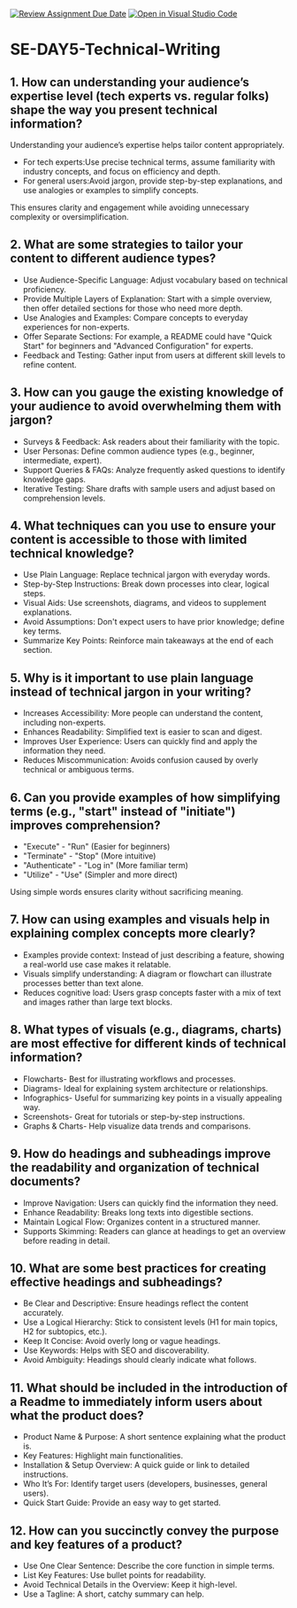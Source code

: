 [![Review Assignment Due Date](https://classroom.github.com/assets/deadline-readme-button-22041afd0340ce965d47ae6ef1cefeee28c7c493a6346c4f15d667ab976d596c.svg)](https://classroom.github.com/a/zsAR-pyY)
[![Open in Visual Studio Code](https://classroom.github.com/assets/open-in-vscode-2e0aaae1b6195c2367325f4f02e2d04e9abb55f0b24a779b69b11b9e10269abc.svg)](https://classroom.github.com/online_ide?assignment_repo_id=18635223&assignment_repo_type=AssignmentRepo)
# SE-DAY5-Technical-Writing
## 1. How can understanding your audience’s expertise level (tech experts vs. regular folks) shape the way you present technical information?
Understanding your audience’s expertise helps tailor content appropriately.  

- For tech experts:Use precise technical terms, assume familiarity with industry concepts, and focus on efficiency and depth.  
- For general users:Avoid jargon, provide step-by-step explanations, and use analogies or examples to simplify concepts.  

This ensures clarity and engagement while avoiding unnecessary complexity or oversimplification.

## 2. What are some strategies to tailor your content to different audience types?
- Use Audience-Specific Language: Adjust vocabulary based on technical proficiency.  
- Provide Multiple Layers of Explanation: Start with a simple overview, then offer detailed sections for those who need more depth.  
- Use Analogies and Examples: Compare concepts to everyday experiences for non-experts.  
- Offer Separate Sections: For example, a README could have "Quick Start" for beginners and "Advanced Configuration" for experts.  
- Feedback and Testing: Gather input from users at different skill levels to refine content. 

## 3. How can you gauge the existing knowledge of your audience to avoid overwhelming them with jargon?
- Surveys & Feedback: Ask readers about their familiarity with the topic.  
- User Personas: Define common audience types (e.g., beginner, intermediate, expert).  
- Support Queries & FAQs: Analyze frequently asked questions to identify knowledge gaps.  
- Iterative Testing: Share drafts with sample users and adjust based on comprehension levels. 

## 4. What techniques can you use to ensure your content is accessible to those with limited technical knowledge?
- Use Plain Language: Replace technical jargon with everyday words.  
- Step-by-Step Instructions: Break down processes into clear, logical steps.  
- Visual Aids: Use screenshots, diagrams, and videos to supplement explanations.  
- Avoid Assumptions: Don't expect users to have prior knowledge; define key terms.  
- Summarize Key Points: Reinforce main takeaways at the end of each section. 

## 5. Why is it important to use plain language instead of technical jargon in your writing?
- Increases Accessibility: More people can understand the content, including non-experts.  
- Enhances Readability: Simplified text is easier to scan and digest.  
- Improves User Experience: Users can quickly find and apply the information they need.  
- Reduces Miscommunication: Avoids confusion caused by overly technical or ambiguous terms.  

## 6. Can you provide examples of how simplifying terms (e.g., "start" instead of "initiate") improves comprehension?
- "Execute" - "Run" (Easier for beginners)  
- "Terminate" - "Stop" (More intuitive)  
- "Authenticate" - "Log in" (More familiar term)  
- "Utilize" - "Use" (Simpler and more direct)  

Using simple words ensures clarity without sacrificing meaning.

## 7. How can using examples and visuals help in explaining complex concepts more clearly?
- Examples provide context: Instead of just describing a feature, showing a real-world use case makes it relatable.  
- Visuals simplify understanding: A diagram or flowchart can illustrate processes better than text alone.  
- Reduces cognitive load: Users grasp concepts faster with a mix of text and images rather than large text blocks. 

## 8. What types of visuals (e.g., diagrams, charts) are most effective for different kinds of technical information?
- Flowcharts- Best for illustrating workflows and processes.  
- Diagrams- Ideal for explaining system architecture or relationships.  
- Infographics- Useful for summarizing key points in a visually appealing way.  
- Screenshots- Great for tutorials or step-by-step instructions.  
- Graphs & Charts- Help visualize data trends and comparisons. 

## 9. How do headings and subheadings improve the readability and organization of technical documents?
- Improve Navigation: Users can quickly find the information they need.  
- Enhance Readability: Breaks long texts into digestible sections.  
- Maintain Logical Flow: Organizes content in a structured manner.  
- Supports Skimming: Readers can glance at headings to get an overview before reading in detail.  

## 10. What are some best practices for creating effective headings and subheadings?
- Be Clear and Descriptive: Ensure headings reflect the content accurately.  
- Use a Logical Hierarchy: Stick to consistent levels (H1 for main topics, H2 for subtopics, etc.).  
- Keep It Concise: Avoid overly long or vague headings.  
- Use Keywords: Helps with SEO and discoverability.  
- Avoid Ambiguity: Headings should clearly indicate what follows.  

## 11. What should be included in the introduction of a Readme to immediately inform users about what the product does?
- Product Name & Purpose: A short sentence explaining what the product is.  
- Key Features: Highlight main functionalities.  
- Installation & Setup Overview: A quick guide or link to detailed instructions.  
- Who It’s For: Identify target users (developers, businesses, general users).  
- Quick Start Guide: Provide an easy way to get started.  

## 12. How can you succinctly convey the purpose and key features of a product?
- Use One Clear Sentence: Describe the core function in simple terms.  
- List Key Features: Use bullet points for readability.  
- Avoid Technical Details in the Overview: Keep it high-level.  
- Use a Tagline: A short, catchy summary can help.
